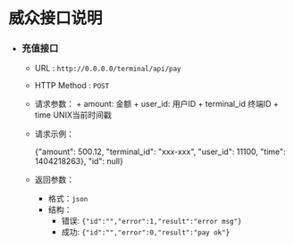 # 威众接口说明

- ### 充值接口

  * URL : `http://0.0.0.0/terminal/api/pay`
  * HTTP Method : `POST`
  * 请求参数：
        + amount:     金额
        + user_id:    用户ID
        + terminal_id 终端ID
        + time        UNIX当前时间戳        
  * 请求示例：
  
    {"amount": 500.12, "terminal_id": "xxx-xxx", "user_id": 11100, "time": 1404218263}, "id": null}

  * 返回参数：
    + 格式：`json`
    + 结构：
        - 错误: `{"id":"","error":1,"result":"error msg"}`
        - 成功: `{"id":"","error":0,"result":"pay ok"}`
